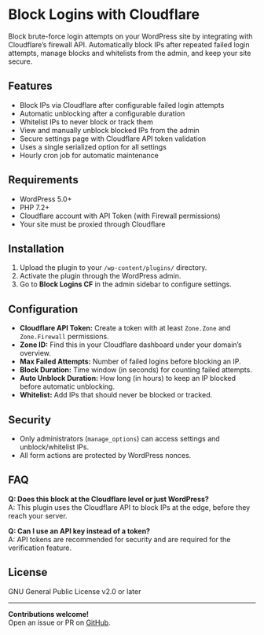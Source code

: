 # Block Logins with Cloudflare

Block brute-force login attempts on your WordPress site by integrating with Cloudflare’s firewall API. Automatically block IPs after repeated failed login attempts, manage blocks and whitelists from the admin, and keep your site secure.

## Features

- Block IPs via Cloudflare after configurable failed login attempts
- Automatic unblocking after a configurable duration
- Whitelist IPs to never block or track them
- View and manually unblock blocked IPs from the admin
- Secure settings page with Cloudflare API token validation
- Uses a single serialized option for all settings
- Hourly cron job for automatic maintenance

## Requirements

- WordPress 5.0+
- PHP 7.2+
- Cloudflare account with API Token (with Firewall permissions)
- Your site must be proxied through Cloudflare

## Installation

1. Upload the plugin to your `/wp-content/plugins/` directory.
2. Activate the plugin through the WordPress admin.
3. Go to **Block Logins CF** in the admin sidebar to configure settings.

## Configuration

- **Cloudflare API Token:** Create a token with at least `Zone.Zone` and `Zone.Firewall` permissions.
- **Zone ID:** Find this in your Cloudflare dashboard under your domain’s overview.
- **Max Failed Attempts:** Number of failed logins before blocking an IP.
- **Block Duration:** Time window (in seconds) for counting failed attempts.
- **Auto Unblock Duration:** How long (in hours) to keep an IP blocked before automatic unblocking.
- **Whitelist:** Add IPs that should never be blocked or tracked.

## Security

- Only administrators (`manage_options`) can access settings and unblock/whitelist IPs.
- All form actions are protected by WordPress nonces.

## FAQ

**Q: Does this block at the Cloudflare level or just WordPress?**  
A: This plugin uses the Cloudflare API to block IPs at the edge, before they reach your server.

**Q: Can I use an API key instead of a token?**  
A: API tokens are recommended for security and are required for the verification feature.

## License

GNU General Public License v2.0 or later

---

**Contributions welcome!**  
Open an issue or PR on [GitHub](https://github.com/supersoju/block-logins-cf).
